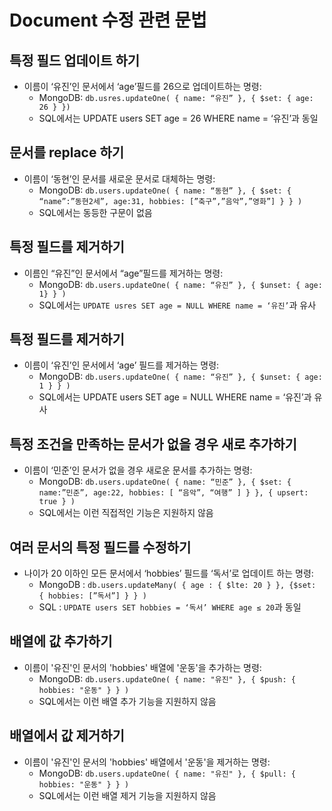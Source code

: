 # Document 수정 관련 문법

## 특정 필드 업데이트 하기

- 이름이 ‘유진’인 문서에서 ‘age’필드를 26으로 업데이트하는 명령:
    - MongoDB: `db.usres.updateOne( { name: “유진” }, { $set: { age: 26 } })`
    - SQL에서는 UPDATE users SET age = 26 WHERE name = ‘유진’과 동일

## 문서를 replace 하기

- 이름이 ‘동현’인 문서를 새로운 문서로 대체하는 명령:
    - MongoDB: `db.users.updateOne( { name: “동현” }, { $set: { “name”:”동현2세”, age:31, hobbies: [”축구”,”음악”,”영화”] } } )`
    - SQL에서는 동등한 구문이 없음

## 특정 필드를 제거하기

- 이름인 “유진”인 문서에서 “age”필드를 제거하는 명령:
    - MongoDB: `db.users.updateOne( { name: “유진” }, { $unset: { age: 1} } )`
    - SQL에서는 `UPDATE usres SET age = NULL WHERE name = ‘유진’`과 유사

## 특정 필드를 제거하기

- 이름이 ‘유진’인 문서에서 ‘age’ 필드를 제거하는 명령:
    - MongoDB: `db.users.updateOne( { name: “유진” }, { $unset: { age: 1 } } )`
    - SQL에서는 UPDATE users SET age = NULL WHERE name = ‘유진’과 유사

## 특정 조건을 만족하는 문서가 없을 경우 새로 추가하기

- 이름이 ‘민준’인 문서가 없을 경우 새로운 문서를 추가하는 명령:
    - MongoDB: `db.users.updateOne( { name: “민준” }, { $set: { name:”민준”, age:22, hobbies: [ “음악”, “여행” ] } }, { upsert: true } )`
    - SQL에서는 이런 직접적인 기능은 지원하지 않음

## 여러 문서의 특정 필드를 수정하기

- 나이가 20 이하인 모든 문서에서 ‘hobbies’ 필드를 ‘독서’로 업데이트 하는 명령:
    - MongoDB : `db.users.updateMany( { age : { $lte: 20 } }, {$set: { hobbies: [”독서”] } } )`
    - SQL : `UPDATE users SET hobbies = ‘독서’ WHERE age ≤ 20`과 동일

## **배열에 값 추가하기**

- 이름이 '유진'인 문서의 'hobbies' 배열에 '운동'을 추가하는 명령:
    - MongoDB: `db.users.updateOne( { name: "유진" }, { $push: { hobbies: "운동" } } )`
    - SQL에서는 이런 배열 추가 기능을 지원하지 않음

## **배열에서 값 제거하기**

- 이름이 '유진'인 문서의 'hobbies' 배열에서 '운동'을 제거하는 명령:
    - MongoDB: `db.users.updateOne( { name: "유진" }, { $pull: { hobbies: "운동" } } )`
    - SQL에서는 이런 배열 제거 기능을 지원하지 않음